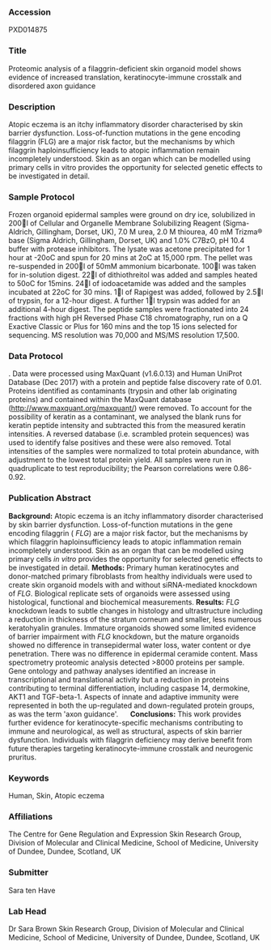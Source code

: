 ### Accession
PXD014875

### Title
Proteomic analysis of a filaggrin-deficient skin organoid model shows evidence of increased translation, keratinocyte-immune crosstalk and disordered axon guidance

### Description
Atopic eczema is an itchy inflammatory disorder characterised by skin barrier dysfunction. Loss-of-function mutations in the gene encoding filaggrin (FLG) are a major risk factor, but the mechanisms by which filaggrin haploinsufficiency leads to atopic inflammation remain incompletely understood. Skin as an organ which can be modelled using primary cells in vitro provides the opportunity for selected genetic effects to be investigated in detail.

### Sample Protocol
Frozen organoid epidermal samples were ground on dry ice, solubilized in 200l of Cellular and Organelle Membrane Solubilizing Reagent (Sigma-Aldrich, Gillingham, Dorset, UK), 7.0 M urea, 2.0 M thiourea, 40 mM Trizma® base (Sigma Aldrich, Gillingham, Dorset, UK) and 1.0% C7BzO, pH 10.4 buffer with protease inhibitors. The lysate was acetone precipitated for 1 hour at -20oC and spun for 20 mins at 2oC at 15,000 rpm. The pellet was re-suspended in 200l of 50mM ammonium bicarbonate. 100l was taken for in-solution digest. 22l of dithiothreitol was added and samples heated to 50oC for 15mins. 24l of iodoacetamide was added and the samples incubated at 22oC for 30 mins. 1l of Rapigest was added, followed by 2.5l of trypsin, for a 12-hour digest. A further 1l trypsin was added for an additional 4-hour digest. The peptide samples were fractionated into 24 fractions with high pH Reversed Phase C18 chromatography, run on a Q Exactive Classic or Plus for 160 mins and the top 15 ions selected for sequencing. MS resolution was 70,000 and MS/MS resolution 17,500.

### Data Protocol
. Data were processed using MaxQuant (v1.6.0.13) and Human UniProt Database (Dec 2017) with a protein and peptide false discovery rate of 0.01.  Proteins identified as contaminants (trypsin and other lab originating proteins) and contained within the MaxQuant database (http://www.maxquant.org/maxquant/) were removed. To account for the possibility of keratin as a contaminant, we analysed the blank runs for keratin peptide intensity and subtracted this from the measured keratin intensities. A reversed database (i.e. scrambled protein sequences) was used to identify false positives and these were also removed. Total intensities of the samples were normalized to total protein abundance, with adjustment to the lowest total protein yield. All samples were run in quadruplicate to test reproducibility; the Pearson correlations were 0.86-0.92.

### Publication Abstract
<b>Background:</b> Atopic eczema is an itchy inflammatory disorder characterised by skin barrier dysfunction. Loss-of-function mutations in the gene encoding filaggrin ( <i>FLG</i>) are a major risk factor, but the mechanisms by which filaggrin haploinsufficiency leads to atopic inflammation remain incompletely understood. Skin as an organ that can be modelled using primary cells <i>in vitro</i> provides the opportunity for selected genetic effects to be investigated in detail. <b>Methods:</b> Primary human keratinocytes and donor-matched primary fibroblasts from healthy individuals were used to create skin organoid models with and without siRNA-mediated knockdown of <i>FLG</i>. Biological replicate sets of organoids were assessed using histological, functional and biochemical measurements. <b>Results:</b> <i>FLG</i> knockdown leads to subtle changes in histology and ultrastructure including a reduction in thickness of the stratum corneum and smaller, less numerous keratohyalin granules. Immature organoids showed some limited evidence of barrier impairment with <i>FLG</i> knockdown, but the mature organoids showed no difference in transepidermal water loss, water content or dye penetration. There was no difference in epidermal ceramide content. Mass spectrometry proteomic analysis detected &gt;8000 proteins per sample. Gene ontology and pathway analyses identified an increase in transcriptional and translational activity but a reduction in proteins contributing to terminal differentiation, including caspase 14, dermokine, AKT1 and TGF-beta-1. Aspects of innate and adaptive immunity were represented in both the up-regulated and down-regulated protein groups, as was the term 'axon guidance'.&#xa0;&#xa0;&#xa0;&#xa0;&#xa0; <b>Conclusions:</b> This work provides further evidence for keratinocyte-specific mechanisms contributing to immune and neurological, as well as structural, aspects of skin barrier dysfunction. Individuals with filaggrin deficiency may derive benefit from future therapies targeting keratinocyte-immune crosstalk and neurogenic pruritus.

### Keywords
Human, Skin, Atopic eczema

### Affiliations
The Centre for Gene Regulation and Expression
Skin Research Group, Division of Molecular and Clinical Medicine, School of Medicine, University of Dundee, Dundee, Scotland, UK

### Submitter
Sara ten Have

### Lab Head
Dr Sara Brown
Skin Research Group, Division of Molecular and Clinical Medicine, School of Medicine, University of Dundee, Dundee, Scotland, UK


